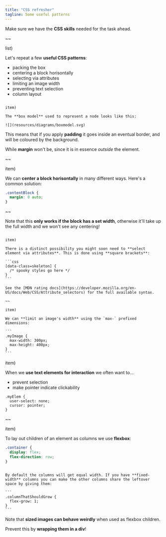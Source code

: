 ```yaml
---
title: "CSS refresher"
tagline: Some useful patterns
---
```



<div class="learn"></div>

Make sure we have the **CSS skills** needed for the task ahead.

~~

list)

Let's repeat a few **useful CSS patterns**:

* packing the box
* centering a block horisontally
* selecting via attributes
* limiting an image width
* preventing text selection
* column layout

~~~

item)

The **box model** used to represent a node looks like this:

![](resources/diagrams/boxmodel.svg)

~~~

This means that if you apply **padding** it goes inside an eventual border, and will be coloured by the background.

While **margin** won't be, since it is in essence *outside* the element.

~~

item)

We can **center a block horisontally** in many different ways. Here's a common solution:

```css
.contentBlock {
  margin: 0 auto;
}
```

~~

Note that this **only works if the block has a set width**, otherwise it'll take up the full width and we won't see any centering!


~~~

item)

There is a distinct possibility you might soon need to **select element via attributes**. This is done using **square brackets**:

```css
[data-class=skeleton] {
  /* spooky styles go here */
}
```

See the [MDN rating docs](https://developer.mozilla.org/en-US/docs/Web/CSS/Attribute_selectors) for the full available syntax.

~~

item)

We can **limit an image's width** using the `max-` prefixed dimensions:

```
.myImage {
  max-width: 300px;
  max-height: 400px;
}
```

~~~

item)

When we **use text elements for interaction** we often want to...

* prevent selection
* make pointer indicate clickability

```
.myElem {
  user-select: none;
  cursor: pointer;
}
```

~~

item)

To lay out children of an element as columns we use **flexbox**:

```css
.container {
  display: flex;
  flex-direction: row;
}
```

~~~

By default the columns will get equal width. If you have **fixed-width** columns you can make the other columns share the leftover space by giving them:

```
.columnThatShouldGrow {
  flex-grow: 1;
}
```

~~~

Note that **sized images can behave weirdly** when used as flexbox children.

Prevent this by **wrapping them in a div**!
